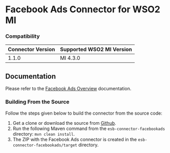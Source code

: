 # Facebook Ads Connector for WSO2 MI

### Compatibility

| Connector Version | Supported WSO2 MI Version |
|-------------------|---------------------------|
| 1.1.0             | MI 4.3.0                  |


## Documentation

Please refer to the [Facebook Ads Overview](https://mi.docs.wso2.com/en/latest/reference/connectors/facebook-ads-connector/facebook-ads-overview/) documentation.

### Building From the Source

Follow the steps given below to build the connector from the source code:

1. Get a clone or download the source from [Github](https://github.com/wso2-extensions/esb-connector-facebookads/).
2. Run the following Maven command from the `esb-connector-facebookads` directory: `mvn clean install`.
3. The ZIP with the Facebook Ads connector is created in the `esb-connector-facebookads/target` directory.
